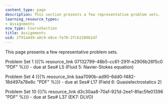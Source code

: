 ```yaml
---
content_type: page
description: This section presents a few representative problem sets.
learning_resource_types:
- Assignments
ocw_type: CourseSection
title: Assignments
uid: 2f91a449-a8c9-e8ce-fe70-2fcb2280b1df
---
```


This page presents a few representative problem sets.

Problem Set 1 ({{% resource_link 07132799-48b5-cc61-291f-e2906b26f5c0 "PDF" %}}) - due at Ses# L5 (Fluid 5: Navier-Stokes equation)

Problem Set 4 ({{% resource_link baa7090b-ad90-6dd0-f482-18d497a78e8c "PDF" %}}) - due at Ses# L17 (Field 6: Quasielectrostatics 2)

Problem Set 10 ({{% resource_link d3c30aa8-70af-921d-2ee1-8fac5fe01396 "PDF" %}}) - due at Ses# L37 (EK7: DLVO)